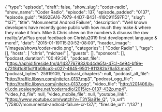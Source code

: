 {
  "type": "episode",
  "draft": false,
  "show_slug": "coder-radio",
  "show_name": "Coder Radio",
  "episode": 137,
  "episode_padded": "0137",
  "episode_guid": "A692EA16-7979-44D7-B431-416C911597FD",
  "slug": "137",
  "title": "Monumental Android Failure",
  "description": "Well known developers have recently gone public with how much they make & where they make it from. Mike & Chris chew on the numbers & discuss the raw reality.\n\nPlus great feedback on Chris\u2019 first development language & more!",
  "date": "2015-01-19T15:20:52-08:00",
  "header_image": "/images/shows/coder-radio.png",
  "categories": [
    "Coder Radio"
  ],
  "tags": [],
  "hosts": [
    "chris",
    "michael"
  ],
  "guests": [],
  "sponsors": [],
  "podcast_duration": "00:49:36",
  "podcast_file": "https://aphid.fireside.fm/d/1437767933/b44de5fa-47c1-4e94-bf9e-c72f8d1c8f5d/1fb08ca3-c027-4645-9501-811382b76a53.mp3",
  "podcast_bytes": 25919109,
  "podcast_chapters": null,
  "podcast_alt_file": "http://traffic.libsyn.com/jnite/cr-0137.mp3",
  "podcast_ogg_file": "http://traffic.libsyn.com/jnite/cr-0137.ogg",
  "video_file": "http://201406.jb-dl.cdn.scaleengine.net/coderradio/2015/cr-0137-432p.mp4",
  "video_hd_file": null,
  "video_mobile_file": null,
  "youtube_link": "https://www.youtube.com/watch?v=T3Y5ja91e_Q",
  "jb_url": "/75807/monumental-android-failure-cr-137/",
  "fireside_url": "/137"
}


